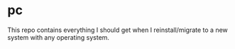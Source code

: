 # pc
This repo contains everything I should get when I reinstall/migrate to a new system with any operating system.
